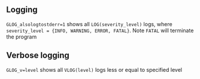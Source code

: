 
## Logging
`GLOG_alsologtostderr=1` shows all `LOG(severity_level)` logs, where `severity_level = {INFO, WARNING, ERROR, FATAL}`. Note `FATAL` will terminate the program
## Verbose logging
`GLOG_v=level` shows all `VLOG(level)` logs less or equal to specified level
